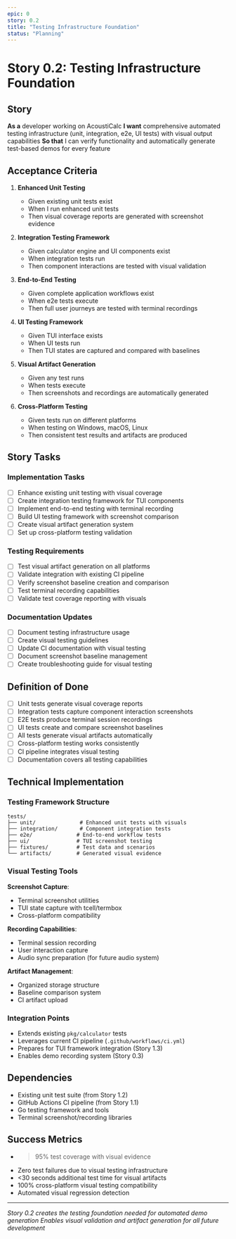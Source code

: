 ```yaml
---
epic: 0
story: 0.2
title: "Testing Infrastructure Foundation"
status: "Planning"
---
```


# Story 0.2: Testing Infrastructure Foundation

## Story

**As a** developer working on AcoustiCalc
**I want** comprehensive automated testing infrastructure (unit, integration, e2e, UI tests) with visual output capabilities
**So that** I can verify functionality and automatically generate test-based demos for every feature

## Acceptance Criteria

1. **Enhanced Unit Testing**
   - Given existing unit tests exist
   - When I run enhanced unit tests
   - Then visual coverage reports are generated with screenshot evidence

2. **Integration Testing Framework**
   - Given calculator engine and UI components exist
   - When integration tests run
   - Then component interactions are tested with visual validation

3. **End-to-End Testing**
   - Given complete application workflows exist
   - When e2e tests execute
   - Then full user journeys are tested with terminal recordings

4. **UI Testing Framework**
   - Given TUI interface exists
   - When UI tests run
   - Then TUI states are captured and compared with baselines

5. **Visual Artifact Generation**
   - Given any test runs
   - When tests execute
   - Then screenshots and recordings are automatically generated

6. **Cross-Platform Testing**
   - Given tests run on different platforms
   - When testing on Windows, macOS, Linux
   - Then consistent test results and artifacts are produced

## Story Tasks

### Implementation Tasks
- [ ] Enhance existing unit testing with visual coverage
- [ ] Create integration testing framework for TUI components
- [ ] Implement end-to-end testing with terminal recording
- [ ] Build UI testing framework with screenshot comparison
- [ ] Create visual artifact generation system
- [ ] Set up cross-platform testing validation

### Testing Requirements
- [ ] Test visual artifact generation on all platforms
- [ ] Validate integration with existing CI pipeline
- [ ] Verify screenshot baseline creation and comparison
- [ ] Test terminal recording capabilities
- [ ] Validate test coverage reporting with visuals

### Documentation Updates
- [ ] Document testing infrastructure usage
- [ ] Create visual testing guidelines
- [ ] Update CI documentation with visual testing
- [ ] Document screenshot baseline management
- [ ] Create troubleshooting guide for visual testing

## Definition of Done

- [ ] Unit tests generate visual coverage reports
- [ ] Integration tests capture component interaction screenshots
- [ ] E2E tests produce terminal session recordings
- [ ] UI tests create and compare screenshot baselines
- [ ] All tests generate visual artifacts automatically
- [ ] Cross-platform testing works consistently
- [ ] CI pipeline integrates visual testing
- [ ] Documentation covers all testing capabilities

## Technical Implementation

### Testing Framework Structure

```
tests/
├── unit/              # Enhanced unit tests with visuals
├── integration/       # Component integration tests
├── e2e/              # End-to-end workflow tests
├── ui/               # TUI screenshot testing
├── fixtures/         # Test data and scenarios
└── artifacts/        # Generated visual evidence
```

### Visual Testing Tools

**Screenshot Capture**:
- Terminal screenshot utilities
- TUI state capture with tcell/termbox
- Cross-platform compatibility

**Recording Capabilities**:
- Terminal session recording
- User interaction capture
- Audio sync preparation (for future audio system)

**Artifact Management**:
- Organized storage structure
- Baseline comparison system
- CI artifact upload

### Integration Points

- Extends existing `pkg/calculator` tests
- Leverages current CI pipeline (`.github/workflows/ci.yml`)
- Prepares for TUI framework integration (Story 1.3)
- Enables demo recording system (Story 0.3)

## Dependencies

- Existing unit test suite (from Story 1.2)
- GitHub Actions CI pipeline (from Story 1.1)
- Go testing framework and tools
- Terminal screenshot/recording libraries

## Success Metrics

- >95% test coverage with visual evidence
- Zero test failures due to visual testing infrastructure
- <30 seconds additional test time for visual artifacts
- 100% cross-platform visual testing compatibility
- Automated visual regression detection

---

*Story 0.2 creates the testing foundation needed for automated demo generation*
*Enables visual validation and artifact generation for all future development*